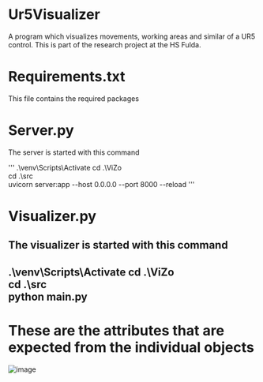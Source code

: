 # Ur5Visualizer
A program which visualizes movements, working areas and similar of a UR5 control. This is part of the research project at the HS Fulda.

# Requirements.txt

This file contains the required packages

# Server.py

The server is started with this command

'''
.\venv\Scripts\Activate
cd .\ViZo\
cd .\src\
uvicorn server:app --host 0.0.0.0 --port 8000 --reload
'''


# Visualizer.py

The visualizer is started with this command
---
.\venv\Scripts\Activate
cd .\ViZo\
cd .\src\
python main.py
---

# These are the attributes that are expected from the individual objects

![image](https://github.com/user-attachments/assets/810bb1c2-77ce-4c1d-be99-5c454924a7b8)
